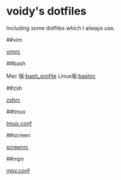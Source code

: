 # voidy's dotfiles

Including some dotfiles which I always use.

##vim

[vimrc](https://github.com/Voidly/dotfiles/blob/master/vim/.vimrc)

##bash

Mac  版:[bash_profile](https://github.com/Voidly/dotfiles/blob/master/bash/.bash_profile)
Linux版:[bashrc](https://github.com/Voidly/dotfiles/blob/master/bash/.bashrc) 

##zsh

[zshrc](https://github.com/Voidly/dotfiles/blob/master/zsh/.zshrc)

##tmux

[tmux.conf](https://github.com/Voidly/dotfiles/blob/master/tmux/.tmux.conf)

##screen

[screenrc](https://github.com/Voidly/dotfiles/blob/master/screen/.screenrc)

##mpv

[mpv.conf](https://github.com/Voidly/dotfiles/blob/master/mpv/mpv.conf)
